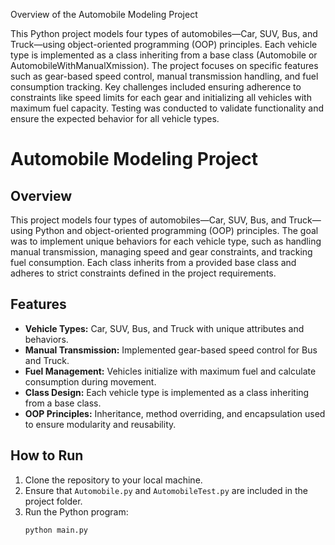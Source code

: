 Overview of the Automobile Modeling Project

This Python project models four types of automobiles—Car, SUV, Bus, and Truck—using object-oriented programming (OOP) principles.
Each vehicle type is implemented as a class inheriting from a base class (Automobile or AutomobileWithManualXmission).
The project focuses on specific features such as gear-based speed control, manual transmission handling, and fuel consumption tracking.
Key challenges included ensuring adherence to constraints like speed limits for each gear and initializing all vehicles with maximum fuel capacity.
Testing was conducted to validate functionality and ensure the expected behavior for all vehicle types.

# Automobile Modeling Project

## Overview
This project models four types of automobiles—Car, SUV, Bus, and Truck—using Python and object-oriented programming (OOP) principles.
The goal was to implement unique behaviors for each vehicle type, such as handling manual transmission, managing speed and gear constraints, and tracking fuel consumption.
Each class inherits from a provided base class and adheres to strict constraints defined in the project requirements.

## Features
- **Vehicle Types:** Car, SUV, Bus, and Truck with unique attributes and behaviors.
- **Manual Transmission:** Implemented gear-based speed control for Bus and Truck.
- **Fuel Management:** Vehicles initialize with maximum fuel and calculate consumption during movement.
- **Class Design:** Each vehicle type is implemented as a class inheriting from a base class.
- **OOP Principles:** Inheritance, method overriding, and encapsulation used to ensure modularity and reusability.

## How to Run
1. Clone the repository to your local machine.
2. Ensure that `Automobile.py` and `AutomobileTest.py` are included in the project folder.
3. Run the Python program:
   ```bash
   python main.py
